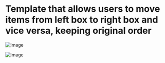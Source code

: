 # Template that allows users to move items from left box to right box and vice versa, keeping original order

![image](https://github.com/Jacob19999/react-moveItemsFromBoxes/assets/26366586/9c6619ac-aa8a-4a2d-9378-1555a0ae000e)

![image](https://github.com/Jacob19999/react-moveItemsFromBoxes/assets/26366586/bb145a51-753f-4419-95d5-cbdd3df156eb)
